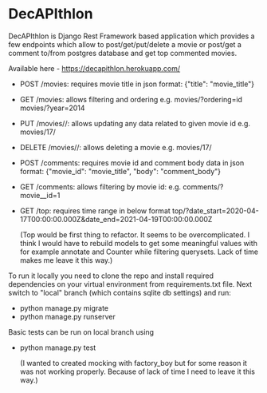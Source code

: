 # DecAPIthlon

DecAPIthlon is Django Rest Framework based application
which provides a few endpoints which allow to post/get/put/delete a movie 
or post/get a comment to/from postgres database and get top commented movies.

Available here - https://decapithlon.herokuapp.com/

- POST /movies:
    requires movie title in json format:
    {"title": "movie_title"}
    
- GET /movies:
    allows filtering and ordering
    e.g. movies/?ordering=id
    movies/?year=2014
    
- PUT /movies/<movie-id>/:
    allows updating any data related to given movie id
    e.g. movies/17/
    
- DELETE /movies/<movie-id>/:
    allows deleting a movie
    e.g. movies/17/

- POST /comments:
    requires movie id and comment body data in json format:
    {"movie_id": "movie_title", "body": "comment_body"}

- GET /comments:
    allows filtering by movie id:
    e.g. comments/?movie__id=1
    
- GET /top:
    requires time range in below format
    top/?date_start=2020-04-17T00:00:00.000Z&date_end=2021-04-19T00:00:00.000Z
    
    (Top would be first thing to refactor. It seems to be overcomplicated.
    I think I would have to rebuild models to get some meaningful values 
    with for example annotate and Counter while filtering querysets.
    Lack of time makes me leave it this way.)
    
To run it locally you need to clone the repo
and install required dependencies on your virtual environment from requirements.txt file.
Next switch to "local" branch (which contains sqlite db settings) and run:
- python manage.py migrate
- python manage.py runserver

Basic tests can be run on local branch using 
- python manage.py test

    (I wanted to created mocking with factory_boy but for some reason it was not working properly.
    Because of lack of time I need to leave it this way.)